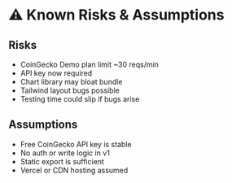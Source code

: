 # ⚠️ Known Risks & Assumptions

## Risks
- CoinGecko Demo plan limit ~30 reqs/min
- API key now required
- Chart library may bloat bundle
- Tailwind layout bugs possible
- Testing time could slip if bugs arise

## Assumptions
- Free CoinGecko API key is stable
- No auth or write logic in v1
- Static export is sufficient
- Vercel or CDN hosting assumed